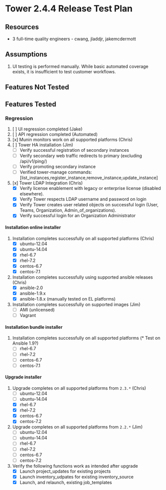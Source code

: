 # Tower 2.4.4 Release Test Plan

## Resources
* 3 full-time quality engineers - cwang, jladdjr, jakemcdermott

## Assumptions
1. UI testing is performed manually.  While basic automated coverage exists, it is insufficient to test customer workflows.

## Features Not Tested

## Features Tested

### Regression
1. [ ] UI regression completed (Jake)
1. [ ] API regression completed (Automated)
1. [x] Munin monitors work on all supported platforms (Chris)
1. [ ] Tower HA installation (Jim)
    * [ ] Verify successful registration of secondary instances
    * [ ] Verify secondary web traffic redirects to primary (excluding /api/v1/ping/)
    * [ ] Verify promoting secondary instance
    * [ ] Verified tower-manage commands: [list_instances,register_instance,remove_instance,update_instance]
1. [x] Tower LDAP Integration (Chris)
    * [x] Verify license enablement with legacy or enterprise license (disabled elsewhere).
    * [x] Verify Tower respects LDAP username and password on login
    * [x] Verify Tower creates user related objects on successful login (User, Teams, Organization, Admin_of_organizations).
    * [x] Verify successful login for an Organization Administrator

#### Installation online installer
1. Installation completes successfully on all supported platforms (Chris)
    * [x] ubuntu-12.04
    * [x] ubuntu-14.04
    * [x] rhel-6.7
    * [x] rhel-7.2
    * [x] centos-6.7
    * [x] centos-7.1
1. Installation completes successfully using supported ansible releases (Chris)
    * [x] ansible-2.0
    * [x] ansible-1.9.x
    * [x] ansible-1.8.x (manually tested on EL platforms)
1. Installation completes successfully on supported images (Jim)
    * [ ] AMI (unlicensed)
    * [ ] Vagrant

#### Installation bundle installer
1. Installation completes successfully on all supported platforms (* Test on Ansible 1.9?)
    * [ ] rhel-6.7
    * [ ] rhel-7.2
    * [ ] centos-6.7
    * [ ] centos-7.1

#### Upgrade installer
1. Upgrade completes on all supported platforms from `2.3.*` (Chris)
    * [ ] ubuntu-12.04
    * [ ] ubuntu-14.04
    * [x] rhel-6.7
    * [x] rhel-7.2
    * [x] centos-6.7
    * [x] centos-7.2
1. Upgrade completes on all supported platforms from `2.2.*` (Jim)
    * [ ] ubuntu-12.04
    * [ ] ubuntu-14.04
    * [ ] rhel-6.7
    * [ ] rhel-7.2
    * [ ] centos-6.7
    * [ ] centos-7.2
1. Verify the following functions work as intended after upgrade
    * [x] Launch project_updates for existing projects
    * [x] Launch inventory_udpates for existing inventory_source
    * [x] Launch, and relaunch, existing job_templates

